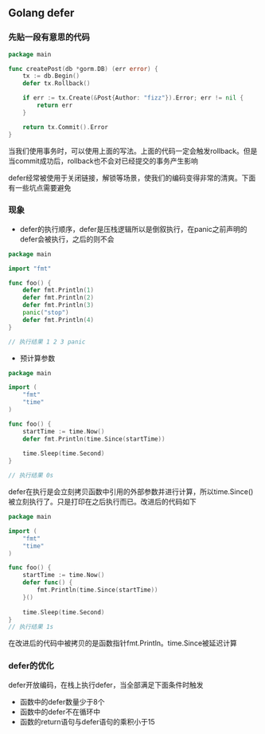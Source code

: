 ## Golang defer

### 先贴一段有意思的代码
```go
package main

func createPost(db *gorm.DB) (err error) {
	tx := db.Begin()
	defer tx.Rollback()

	if err := tx.Create(&Post{Author: "fizz"}).Error; err != nil {
		return err
	}

	return tx.Commit().Error
}
```
当我们使用事务时，可以使用上面的写法。上面的代码一定会触发rollback。但是当commit成功后，rollback也不会对已经提交的事务产生影响

defer经常被使用于关闭链接，解锁等场景，使我们的编码变得非常的清爽。下面有一些坑点需要避免

### 现象
- defer的执行顺序，defer是压栈逻辑所以是倒叙执行，在panic之前声明的defer会被执行，之后的则不会

```go
package main

import "fmt"

func foo() {
	defer fmt.Println(1)
	defer fmt.Println(2)
	defer fmt.Println(3)
	panic("stop")
	defer fmt.Println(4)
}

// 执行结果 1 2 3 panic
```

- 预计算参数

```go
package main

import (
	"fmt"
	"time"
)

func foo() {
	startTime := time.Now()
	defer fmt.Println(time.Since(startTime))
	
	time.Sleep(time.Second)
}

// 执行结果 0s
```
defer在执行是会立刻拷贝函数中引用的外部参数并进行计算，所以time.Since()被立刻执行了。只是打印在之后执行而已。改进后的代码如下
```go
package main

import (
	"fmt"
	"time"
)

func foo() {
	startTime := time.Now()
	defer func() {
		fmt.Println(time.Since(startTime))
    }()
	
	time.Sleep(time.Second)
}
// 执行结果 1s
```
在改进后的代码中被拷贝的是函数指针fmt.Println。time.Since被延迟计算

### defer的优化
defer开放编码，在栈上执行defer，当全部满足下面条件时触发
- 函数中的defer数量少于8个
- 函数中的defer不在循环中
- 函数的return语句与defer语句的乘积小于15